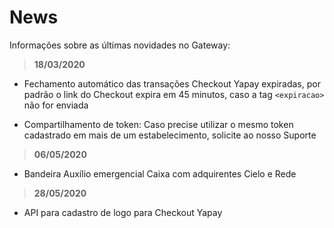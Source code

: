 # News

Informações sobre as últimas novidades no Gateway:

> **18/03/2020**

* Fechamento automático das transações Checkout Yapay expiradas, por padrão o link do Checkout expira em 45 minutos, caso a tag `<expiracao>` não for enviada

* Compartilhamento de token: Caso precise utilizar o mesmo token cadastrado em mais de um estabelecimento, solicite ao nosso Suporte

> **06/05/2020**

* Bandeira Auxílio emergencial Caixa com adquirentes Cielo e Rede

> **28/05/2020**

* API para cadastro de logo para Checkout Yapay
